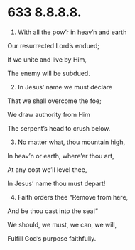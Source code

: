 # 633 8.8.8.8.

1.  With all the pow’r in heav’n and earth

Our resurrected Lord’s endued;

If we unite and live by Him,

The enemy will be subdued.

2.  In Jesus’ name we must declare

That we shall overcome the foe;

We draw authority from Him

The serpent’s head to crush below.

3.  No matter what, thou mountain high,

In heav’n or earth, where’er thou art,

At any cost we’ll level thee,

In Jesus’ name thou must depart!

4.  Faith orders thee “Remove from here,

And be thou cast into the sea!”

We should, we must, we can, we will,

Fulfill God’s purpose faithfully.

